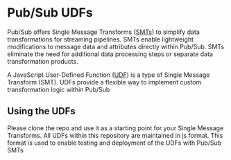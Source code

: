 # Pub/Sub UDFs

Pub/Sub offers Single Message Transforms ([SMTs](https://cloud.google.com/pubsub/docs/smts/smts-overview)) to simplify data transformations for streaming pipelines. SMTs enable lightweight modifications to message data and attributes directly within Pub/Sub. SMTs eliminate the need for additional data processing steps or separate data transformation products.

A JavaScript User-Defined Function ([UDF](https://cloud.google.com/pubsub/docs/smts/udfs-overview)) is a type of Single Message Transform (SMT). UDFs provide a flexible way to implement custom transformation logic within Pub/Sub


## Using the UDFs

Please clone the repo and use it as a starting point for your Single Message Transforms. All UDFs within this repository are maintained in js format. This format is used to enable testing and deployment of the UDFs with Pub/Sub SMTs